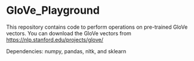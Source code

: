 # GloVe_Playground

This repository contains code to perform operations on pre-trained GloVe vectors. You can download the GloVe vectors from https://nlp.stanford.edu/projects/glove/

Dependencies: numpy, pandas, nltk, and sklearn
